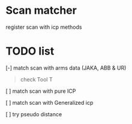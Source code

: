 # Scan matcher

register scan with icp methods

# TODO list

[-] match scan with arms data (JAKA, ABB & UR)

> check Tool T

[ ] match scan with pure ICP

[ ] match scan with Generalized icp

[ ] try pseudo distance